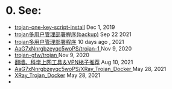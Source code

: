# 0. See:
 - [trojan-one-key-script-install](https://github.com/AaG7xNnrgbzeyqc5woPS/trojan-one-key-script-install)  Dec 1, 2019
 - [trojan多用户管理部署程序(backup)](https://github.com/AaG7xNnrgbzeyqc5woPS/trojan-2)  Sep 22 2021
 - [trojan多用户管理部署程序](https://github.com/Jrohy/trojan)                       10 days ago , 2021
 - [ AaG7xNnrgbzeyqc5woPS/trojan-1 ](https://github.com/AaG7xNnrgbzeyqc5woPS/trojan-1) Nov 9, 2020
 - [ trojan-gfw/trojan ](https://github.com/trojan-gfw/trojan)        Nov 9, 2020
 - [翻墙、科学上网工具＆VPN梯子推荐](https://github.com/AaG7xNnrgbzeyqc5woPS/fanqiang-vpn.github.io)  Aug 10, 2021
 - [ AaG7xNnrgbzeyqc5woPS/XRay_Trojan_Docker ](https://github.com/AaG7xNnrgbzeyqc5woPS/XRay_Trojan_Docker)  May 28, 2021
 - [XRay_Trojan_Docker](https://github.com/maidoudouo/XRay_Trojan_Docker)  May 28, 2021
 - 

